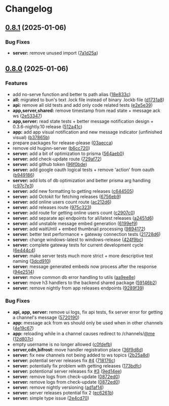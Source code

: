 # Changelog

## [0.8.1](https://github.com/WerdoxDev/Huginn/compare/server@v0.8.0...server@v0.8.1) (2025-01-06)


### Bug Fixes

* **server:** remove unused import ([7a1d25a](https://github.com/WerdoxDev/Huginn/commit/7a1d25a3b01c92e621c6c0a423b00437fb20c7c1))

## [0.8.0](https://github.com/WerdoxDev/Huginn/compare/server-v0.7.0...server@v0.8.0) (2025-01-06)


### Features

* add no-serve function and better ts path alias ([18e833c](https://github.com/WerdoxDev/Huginn/commit/18e833ca610dfbb3ef635e7145eebc48abbc4cb4))
* **all:** migrated to bun's text .lock file instead of binary .lockb file ([d1731a8](https://github.com/WerdoxDev/Huginn/commit/d1731a8189a8de54da14975ac47ece57564938bd))
* **api:** remove all old tests and add only code related tests ([e2e5e39](https://github.com/WerdoxDev/Huginn/commit/e2e5e399dd1191a4f99fdd43dc151a105a566d76))
* **app,server,shared:** remove timestamp from read state + message ack ws ([2e53347](https://github.com/WerdoxDev/Huginn/commit/2e53347aadde0f28a623b9c2fac94c6ede034efe))
* **app,server:** read state tests + better message notification design + 0.3.6-nightly.10 release ([512a41c](https://github.com/WerdoxDev/Huginn/commit/512a41cb82c1a907c0000aa0ed1b0c8577a9063a))
* **app:** add app visual notification and new message indicator (unfinished visual) ([b37865b](https://github.com/WerdoxDev/Huginn/commit/b37865bbb2fc96a0747d8d115318ac5c50269c7e))
* prepare packages for release-please ([03aecca](https://github.com/WerdoxDev/Huginn/commit/03aeccaf204a18a4b0f4764689623806f3d7b1fd))
* remove old huginn-server ([b6cc720](https://github.com/WerdoxDev/Huginn/commit/b6cc7207c9be6d70ddc8f1f1af5b6f7fc4bfa3b5))
* **server:** add a bit of optimization to prisma ([564aeb0](https://github.com/WerdoxDev/Huginn/commit/564aeb0a474eb80664a4ebbfa083eacd63612db3))
* **server:** add check-update route ([729af72](https://github.com/WerdoxDev/Huginn/commit/729af724f9d29eca77dda4fe55412f8a12e939bf))
* **server:** add github token ([96f0bde](https://github.com/WerdoxDev/Huginn/commit/96f0bde1d25967c5aea80aed63c1f38426a9fe0d))
* **server:** add google oauth logical tests + remove 'action' from oauth ([b949186](https://github.com/WerdoxDev/Huginn/commit/b949186529dca297882fb7ece011bf92d2b83a26))
* **server:** add lots of db optimization and better prisma arg handling ([c97c7e3](https://github.com/WerdoxDev/Huginn/commit/c97c7e3970fc8db980bf760852850d9c75928484))
* **server:** add new formatting to getting releases ([c644505](https://github.com/WerdoxDev/Huginn/commit/c644505a5ec9046e6bf55660c1423c6051da6e37))
* **server:** add Octokit for fetching releases ([6756eb9](https://github.com/WerdoxDev/Huginn/commit/6756eb9cbf75d57e0e615b72a300ecbbb8e8f05d))
* **server:** add online users count route ([ac212d6](https://github.com/WerdoxDev/Huginn/commit/ac212d6c419db5c8abe216c4d27e1dd2f075c72b))
* **server:** add releases route ([975c323](https://github.com/WerdoxDev/Huginn/commit/975c3235b15c584822a92677919e614247e4a246))
* **server:** add route for getting online users count ([c2907c0](https://github.com/WerdoxDev/Huginn/commit/c2907c07519166d90ee8e114da9b6cdb0b0c8208))
* **server:** add separate api endpoints for all/latest releases ([a2451d6](https://github.com/WerdoxDev/Huginn/commit/a2451d6995bd0fa29b35f1d3ba04d8add45acd45))
* **server:** add unstable message embed generation ([6199ef9](https://github.com/WerdoxDev/Huginn/commit/6199ef94237d130eebac8eca0a15239af074fc54))
* **server:** add waitUntil + embed thumbnail processing ([9894172](https://github.com/WerdoxDev/Huginn/commit/9894172f16722ee64151fd068b3b129f0b259f0a))
* **server:** better test performance + gateway connection tests ([21728d6](https://github.com/WerdoxDev/Huginn/commit/21728d68c31d64d122d49914c42d2262cf41f23e))
* **server:** change windows-latest to windows-release ([424f9bc](https://github.com/WerdoxDev/Huginn/commit/424f9bcff48cdaa50ea2e3baca3f223027bf4182))
* **server:** complete gateway tests for current development cycle ([6e444c4](https://github.com/WerdoxDev/Huginn/commit/6e444c4507579c55f890338f0dcdc6daf2ab3b88))
* **server:** make server tests much more strict + more descriptive test naming ([3dcd910](https://github.com/WerdoxDev/Huginn/commit/3dcd910d02518dd3907a2944ad4c296c6bea39c5))
* **server:** message generated embeds now process after the response ([94e2514](https://github.com/WerdoxDev/Huginn/commit/94e2514289d6e4a11595dd86d829b57eaa7844f6))
* **server:** move common db error handling to utils ([aa9ee8e](https://github.com/WerdoxDev/Huginn/commit/aa9ee8e45bed37db636b7af5b61185609c479a92))
* **server:** move h3 handlers to the backend shared package ([59146b2](https://github.com/WerdoxDev/Huginn/commit/59146b22cac518e3aafbd51b150f41650fe9a14d))
* **server:** remove nightly from app releases endpoints ([9289f39](https://github.com/WerdoxDev/Huginn/commit/9289f39e2a99ccdcc744ba8a0c63509eb791aa2d))


### Bug Fixes

* **api, app, server:** remove ui logs, fix api tests, fix server error for getting a channel's message ([5720190](https://github.com/WerdoxDev/Huginn/commit/57201901554ac86dc0c6fd805d4b30d13201bed7))
* **app:** message ack from ws should only be used when in other channels ([4e19c67](https://github.com/WerdoxDev/Huginn/commit/4e19c674cf2331ee1a80855789a5b208d5387164))
* **app:** reloading while in a channel causes redirect to /channels/[@me](https://github.com/me) ([12d807c](https://github.com/WerdoxDev/Huginn/commit/12d807c2e75603fec2596974f8fcfb75c6e49894))
* empty username is no longer allowed ([c0fdefb](https://github.com/WerdoxDev/Huginn/commit/c0fdefb2cdc014880004d8adb2ff90093dcf2a2c))
* **server,cdn,bifrost:** move handler registration place ([36f9d8d](https://github.com/WerdoxDev/Huginn/commit/36f9d8d005f94509c5e23b52e9a84344db335fcb))
* **server:** fix new channels not being added to ws topics ([2b25a8d](https://github.com/WerdoxDev/Huginn/commit/2b25a8dd17dd3a2db94e2b51d63fede2d0e3dbba))
* **server:** potential server releases fix [#4](https://github.com/WerdoxDev/Huginn/issues/4) ([718176c](https://github.com/WerdoxDev/Huginn/commit/718176cacf2e81c6517445a6720fcf9710951991))
* **server:** potentially fix problem with getting releases ([173bdfc](https://github.com/WerdoxDev/Huginn/commit/173bdfc1fd7348b7f2e5aa57aaeb728125588b20))
* **server:** potentional server releases fix [#3](https://github.com/WerdoxDev/Huginn/issues/3) ([9ed14ee](https://github.com/WerdoxDev/Huginn/commit/9ed14ee16f86a10939fbd311cf85c11e8897e207))
* **server:** remove logs from check-update ([0872ed0](https://github.com/WerdoxDev/Huginn/commit/0872ed009bcc9f60b69dec21752021588e02382a))
* **server:** remove logs from check-update ([0872ed0](https://github.com/WerdoxDev/Huginn/commit/0872ed009bcc9f60b69dec21752021588e02382a))
* **server:** remove nightly versioning ([ad1af14](https://github.com/WerdoxDev/Huginn/commit/ad1af146be6e778f146c2fbfb5a439d838f20779))
* **server:** server releases potential fix 2 ([ec6261b](https://github.com/WerdoxDev/Huginn/commit/ec6261be2eba8a0e057a5dce48b3ab840502a952))
* **server:** simple type issue ([2e4cd70](https://github.com/WerdoxDev/Huginn/commit/2e4cd708ba9ea6196474ca15c742542787e5f028))
